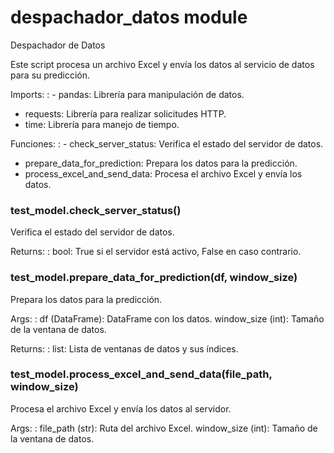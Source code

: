 # despachador_datos module

Despachador de Datos

Este script procesa un archivo Excel y envía los datos al servicio de datos
para su predicción.

Imports:
: - pandas: Librería para manipulación de datos.

- requests: Librería para realizar solicitudes HTTP.
- time: Librería para manejo de tiempo.

Funciones:
: - check_server_status: Verifica el estado del servidor de datos.

- prepare_data_for_prediction: Prepara los datos para la predicción.
- process_excel_and_send_data: Procesa el archivo Excel y envía los datos.

### test_model.check_server_status()

Verifica el estado del servidor de datos.

Returns:
: bool: True si el servidor está activo, False en caso contrario.

### test_model.prepare_data_for_prediction(df, window_size)

Prepara los datos para la predicción.

Args:
: df (DataFrame): DataFrame con los datos.
  window_size (int): Tamaño de la ventana de datos.

Returns:
: list: Lista de ventanas de datos y sus índices.

### test_model.process_excel_and_send_data(file_path, window_size)

Procesa el archivo Excel y envía los datos al servidor.

Args:
: file_path (str): Ruta del archivo Excel.
  window_size (int): Tamaño de la ventana de datos.
